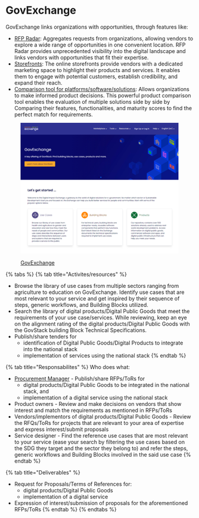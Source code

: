 # GovExchange

GovExchange links organizations with opportunities, through features like:

* [RFP Radar](https://exchange-dev.dial.global/opportunities): Aggregates requests from organizations, allowing vendors to explore a wide range of opportunities in one convenient location. RFP Radar provides unprecedented visibility into the digital landscape and links vendors with opportunities that fit their expertise.&#x20;
* [Storefronts](https://exchange-dev.dial.global/storefronts): The online storefronts provide vendors with a dedicated marketing space to highlight their products and services. It enables them to engage with potential customers, establish credibility, and expand their reach.&#x20;
* [Comparison tool for platforms/software/solutions](https://exchange-dev.dial.global/): Allows organizations to make informed product decisions. This powerful product comparison tool enables the evaluation of multiple solutions side by side by Comparing their features, functionalities, and maturity scores to find the perfect match for requirements.

<figure><img src="../../.gitbook/assets/GovExchange.png" alt=""><figcaption><p><a href="https://exchange.dial.global/">GovExchange</a></p></figcaption></figure>

{% tabs %}
{% tab title="Activites/resources" %}
* Browse the library of use cases from multiple sectors ranging from agriculture to education on GovExchange. Identify use cases that are most relevant to your service and get inspired by their sequence of steps, generic workflows, and Building Blocks utilized.
* Search the library of digital products/Digital Public Goods that meet the requirements of your use case/services. While reviewing, keep an eye on the alignment rating of the digital products/Digital Public Goods with the GovStack building Block Technical Specifications.
* Publish/share tenders for&#x20;
  * identification of Digital Public Goods/Digital Products to integrate into the national stack
  * implementation of services using the national stack
{% endtab %}

{% tab title="Responsabilites" %}
Who does what:

* [Procurement Manager](https://govstack.gitbook.io/implementation-playbook/govstack-implementation-playbook/sample-digital-team-composition/govstack-user-profiles-taxonomy#procurement-manager) - Publish/share RFPs/ToRs for&#x20;
  * digital products/Digital Public Goods to be integrated in the national stack, and
  * implementation of a digital service using the national stack
* Product owners - Review and make decisions on vendors that show interest and match the requirements as mentioned in RFPs/ToRs
* Vendors/implementors of digital products/Digital Public Goods - Review the RFQs/ToRs for projects that are relevant to your area of expertise and express interest/submit proposals
* Service designer - Find the reference use cases that are most relevant to your service (ease your search by filtering the use cases based on the SDG they target and the sector they belong to) and refer the steps, generic workflows and Building Blocks involved in the said use case
{% endtab %}

{% tab title="Deliverables" %}
* Request for Proposals/Terms of References for:
  * digital products/Digital Public Goods
  * implementation of a digital service
* Expression of interest/submission of proposals for the aforementioned RFPs/ToRs
{% endtab %}
{% endtabs %}

